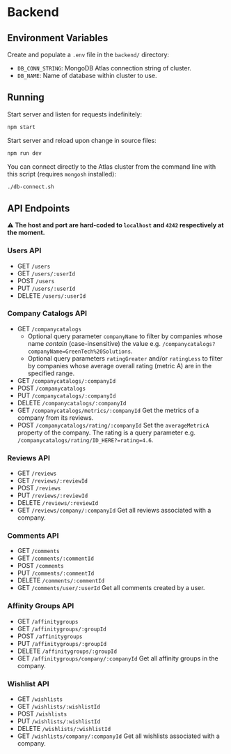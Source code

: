 # Backend


## Environment Variables

Create and populate a `.env` file in the `backend/` directory:

* `DB_CONN_STRING`: MongoDB Atlas connection string of cluster.
* `DB_NAME`: Name of database within cluster to use.


## Running

Start server and listen for requests indefinitely:

```sh
npm start
```

Start server and reload upon change in source files:

```sh
npm run dev
```

You can connect directly to the Atlas cluster from the command line with this
script (requires `mongosh` installed):

```sh
./db-connect.sh
```


## API Endpoints

**:warning: The host and port are hard-coded to `localhost` and `4242`
respectively at the moment.**


### Users API

* GET `/users`
* GET `/users/:userId`
* POST `/users`
* PUT `/users/:userId`
* DELETE `/users/:userId`


### Company Catalogs API

* GET `/companycatalogs`
  * Optional query parameter `companyName` to filter by companies whose name
    *contain* (case-insensitive) the value e.g.
    `/companycatalogs?companyName=GreenTech%20Solutions`.
  * Optional query parameters `ratingGreater` and/or `ratingLess` to filter by
    companies whose average overall rating (metric A) are in the specified
    range.
* GET `/companycatalogs/:companyId`
* POST `/companycatalogs`
* PUT `/companycatalogs/:companyId`
* DELETE `/companycatalogs/:companyId`
* GET `/companycatalogs/metrics/:companyId` Get the metrics of a company from
  its reviews.
* POST `/companycatalogs/rating/:companyId` Set the `averageMetricA` property of
  the company. The rating is a query parameter e.g.
  `/companycatalogs/rating/ID_HERE?=rating=4.6`.

### Reviews API

* GET `/reviews`
* GET `/reviews/:reviewId`
* POST `/reviews`
* PUT `/reviews/:reviewId`
* DELETE `/reviews/:reviewId`
* GET `/reviews/company/:companyId` Get all reviews associated with a company.


### Comments API

* GET `/comments`
* GET `/comments/:commentId`
* POST `/comments`
* PUT `/comments/:commentId`
* DELETE `/comments/:commentId`
* GET `/comments/user/:userId` Get all comments created by a user.


### Affinity Groups API

* GET `/affinitygroups`
* GET `/affinitygroups/:groupId`
* POST `/affinitygroups`
* PUT `/affinitygroups/:groupId`
* DELETE `/affinitygroups/:groupId`
* GET `/affinitygroups/company/:companyId` Get all affinity groups in the
  company.


### Wishlist API

* GET `/wishlists`
* GET `/wishlists/:wishlistId`
* POST `/wishlists`
* PUT `/wishlists/:wishlistId`
* DELETE `/wishlists/:wishlistId`
* GET `/wishlists/company/:companyId` Get all wishlists associated with a
  company.
